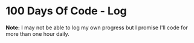 
# 100 Days Of Code - Log

**Note:** I may not be able to log my own progress but I promise I'll code for more than one hour daily.
